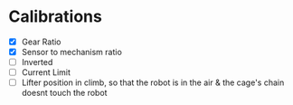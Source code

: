 # Calibrations

- [x] Gear Ratio
- [x] Sensor to mechanism ratio
- [ ] Inverted
- [ ] Current Limit
- [ ] Lifter position in climb, so that the robot is in the air & the cage's chain doesnt touch the robot
